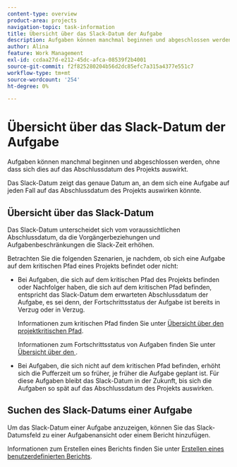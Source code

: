 ```yaml
---
content-type: overview
product-area: projects
navigation-topic: task-information
title: Übersicht über das Slack-Datum der Aufgabe
description: Aufgaben können manchmal beginnen und abgeschlossen werden, ohne dass sich dies auf das Abschlussdatum des Projekts auswirkt.
author: Alina
feature: Work Management
exl-id: ccdaa27d-e212-45dc-afca-08539f2b4001
source-git-commit: f2f825280204b56d2dc85efc7a315a4377e551c7
workflow-type: tm+mt
source-wordcount: '254'
ht-degree: 0%

---
```


# Übersicht über das Slack-Datum der Aufgabe

Aufgaben können manchmal beginnen und abgeschlossen werden, ohne dass sich dies auf das Abschlussdatum des Projekts auswirkt.

Das Slack-Datum zeigt das genaue Datum an, an dem sich eine Aufgabe auf jeden Fall auf das Abschlussdatum des Projekts auswirken könnte.

## Übersicht über das Slack-Datum

Das Slack-Datum unterscheidet sich vom voraussichtlichen Abschlussdatum, da die Vorgängerbeziehungen und Aufgabenbeschränkungen die Slack-Zeit erhöhen.

Betrachten Sie die folgenden Szenarien, je nachdem, ob sich eine Aufgabe auf dem kritischen Pfad eines Projekts befindet oder nicht:

* Bei Aufgaben, die sich auf dem kritischen Pfad des Projekts befinden oder Nachfolger haben, die sich auf dem kritischen Pfad befinden, entspricht das Slack-Datum dem erwarteten Abschlussdatum der Aufgabe, es sei denn, der Fortschrittsstatus der Aufgabe ist bereits in Verzug oder in Verzug.

  Informationen zum kritischen Pfad finden Sie unter [Übersicht über den projektkritischen Pfad](../../../manage-work/tasks/manage-tasks/critical-path.md).

  Informationen zum Fortschrittsstatus von Aufgaben finden Sie unter [Übersicht über den ](../../../manage-work/tasks/task-information/task-progress-status.md).

* Bei Aufgaben, die sich nicht auf dem kritischen Pfad befinden, erhöht sich die Pufferzeit um so früher, je früher die Aufgabe geplant ist. Für diese Aufgaben bleibt das Slack-Datum in der Zukunft, bis sich die Aufgaben so spät auf das Abschlussdatum des Projekts auswirken.

## Suchen des Slack-Datums einer Aufgabe

Um das Slack-Datum einer Aufgabe anzuzeigen, können Sie das Slack-Datumsfeld zu einer Aufgabenansicht oder einem Bericht hinzufügen.

Informationen zum Erstellen eines Berichts finden Sie unter [Erstellen eines benutzerdefinierten Berichts](../../../reports-and-dashboards/reports/creating-and-managing-reports/create-custom-report.md).

